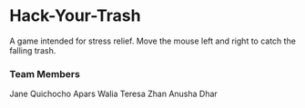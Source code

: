 # Hack-Your-Trash
A game intended for stress relief. Move the mouse left and right to catch the falling trash.

### Team Members
Jane Quichocho
Apars Walia
Teresa Zhan
Anusha Dhar
